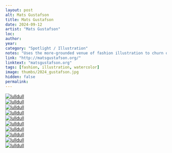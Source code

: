 ```yaml
---
layout: post
alt: Mats Gustafson
title: Mats Gustafson
date: 2024-09-12
artist: "Mats Gustafson"
loc: 
author: 
year: 
category: "Spotlight / Illustration"
notes: "Uses the more-grounded venue of fashion illustration to churn out ethereal visual dreamscapes. Subtle, impressionistic and meaningful."
link: "http://matsgustafson.org/" 
linktext: "matsgustafson.org"
tags: [fashion, illustration, watercolor]
image: thumbs/2024_gustafson.jpg
hidden: false
permalink:
---
```





<div class="post_image">
	<a href="{{ site.baseurl }}/images/posts/2024_gustafson/001.jpg" target="_blank">
	<img src="{{ site.baseurl }}/images/posts/2024_gustafson/001.jpg" alt="lulldull"></a>
</div>

<div class="post_image">
	<a href="{{ site.baseurl }}/images/posts/2024_gustafson/002.jpg" target="_blank">
	<img src="{{ site.baseurl }}/images/posts/2024_gustafson/002.jpg" alt="lulldull"></a>
</div>

<div class="post_image">
	<a href="{{ site.baseurl }}/images/posts/2024_gustafson/003.jpg" target="_blank">
	<img src="{{ site.baseurl }}/images/posts/2024_gustafson/003.jpg" alt="lulldull"></a>
</div>

<div class="post_image">
	<a href="{{ site.baseurl }}/images/posts/2024_gustafson/004.jpg" target="_blank">
	<img src="{{ site.baseurl }}/images/posts/2024_gustafson/004.jpg" alt="lulldull"></a>
</div>


<div class="post_image">
	<a href="{{ site.baseurl }}/images/posts/2024_gustafson/005.jpg" target="_blank">
	<img src="{{ site.baseurl }}/images/posts/2024_gustafson/005.jpg" alt="lulldull"></a>
</div>

<div class="post_image">
	<a href="{{ site.baseurl }}/images/posts/2024_gustafson/006.jpg" target="_blank">
	<img src="{{ site.baseurl }}/images/posts/2024_gustafson/006.jpg" alt="lulldull"></a>
</div>

<div class="post_image">
	<a href="{{ site.baseurl }}/images/posts/2024_gustafson/007.jpg" target="_blank">
	<img src="{{ site.baseurl }}/images/posts/2024_gustafson/007.jpg" alt="lulldull"></a>
</div>

<div class="post_image">
	<a href="{{ site.baseurl }}/images/posts/2024_gustafson/008.jpg" target="_blank">
	<img src="{{ site.baseurl }}/images/posts/2024_gustafson/008.jpg" alt="lulldull"></a>
</div>

<div class="post_image">
	<a href="{{ site.baseurl }}/images/posts/2024_gustafson/009.jpg" target="_blank">
	<img src="{{ site.baseurl }}/images/posts/2024_gustafson/009.jpg" alt="lulldull"></a>
</div>


<div class="post_image">
	<a href="{{ site.baseurl }}/images/posts/2024_gustafson/010.jpg" target="_blank">
	<img src="{{ site.baseurl }}/images/posts/2024_gustafson/010.jpg" alt="lulldull"></a>
</div>
